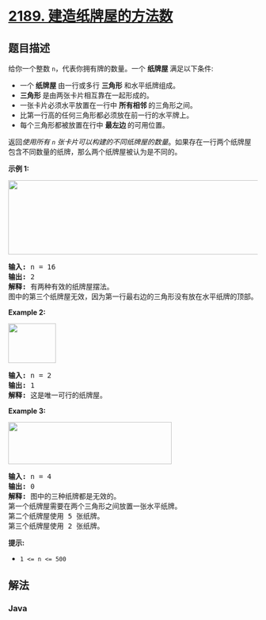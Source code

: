 # [2189. 建造纸牌屋的方法数](https://leetcode.cn/problems/number-of-ways-to-build-house-of-cards)

## 题目描述

<p>给你一个整数 <code>n</code>，代表你拥有牌的数量。一个&nbsp;<strong>纸牌屋&nbsp;</strong>满足以下条件:</p>

<ul>
	<li>一个<strong> 纸牌屋&nbsp;</strong>由一行或多行&nbsp;<strong>三角形</strong> 和水平纸牌组成。</li>
	<li><strong>三角形&nbsp;</strong>是由两张卡片相互靠在一起形成的。</li>
	<li>一张卡片必须水平放置在一行中&nbsp;<strong>所有相邻&nbsp;</strong>的三角形之间。</li>
	<li>比第一行高的任何三角形都必须放在前一行的水平牌上。</li>
	<li>每个三角形都被放置在行中&nbsp;<strong>最左边&nbsp;</strong>的可用位置。</li>
</ul>

<p>返回<em>使用所有 <code>n</code> 张卡片可以构建的不同纸牌屋的数量</em>。如果存在一行两个纸牌屋包含不同数量的纸牌，那么两个纸牌屋被认为是不同的。</p>

<p><strong class="example">示例 1:</strong></p>
<img src="https://gcore.jsdelivr.net/gh/doocs/leetcode@main/solution/2100-2199/2189.Number%20of%20Ways%20to%20Build%20House%20of%20Cards/images/image-20220227213243-1.png" style="width: 726px; height: 150px;" />
<pre>
<strong>输入:</strong> n = 16
<strong>输出:</strong> 2
<strong>解释:</strong> 有两种有效的纸牌屋摆法。
图中的第三个纸牌屋无效，因为第一行最右边的三角形没有放在水平纸牌的顶部。
</pre>

<p><strong class="example">Example 2:</strong></p>
<img src="https://gcore.jsdelivr.net/gh/doocs/leetcode@main/solution/2100-2199/2189.Number%20of%20Ways%20to%20Build%20House%20of%20Cards/images/image-20220227213306-2.png" style="width: 96px; height: 80px;" />
<pre>
<strong>输入:</strong> n = 2
<strong>输出:</strong> 1
<strong>解释:</strong> 这是唯一可行的纸牌屋。</pre>

<p><strong class="example">Example 3:</strong></p>
<img src="https://gcore.jsdelivr.net/gh/doocs/leetcode@main/solution/2100-2199/2189.Number%20of%20Ways%20to%20Build%20House%20of%20Cards/images/image-20220227213331-3.png" style="width: 330px; height: 85px;" />
<pre>
<strong>输入:</strong> n = 4
<strong>输出:</strong> 0
<strong>解释:</strong> 图中的三种纸牌都是无效的。
第一个纸牌屋需要在两个三角形之间放置一张水平纸牌。
第二个纸牌屋使用 5 张纸牌。
第三个纸牌屋使用 2 张纸牌。</pre>

<p><strong>提示:</strong></p>

<ul>
	<li><code>1 &lt;= n &lt;= 500</code></li>
</ul>

## 解法

### **Java**

```java

```

